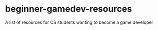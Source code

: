 # beginner-gamedev-resources
A list of resources for CS students wanting to become a game developer
